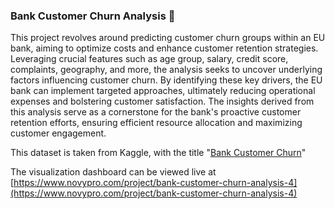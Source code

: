 ### Bank Customer Churn Analysis 🏦
This project revolves around predicting customer churn groups within an EU bank, aiming to optimize costs and enhance customer retention strategies. Leveraging crucial features such as age group, salary, credit score, complaints, geography, and more, the analysis seeks to uncover underlying factors influencing customer churn. By identifying these key drivers, the EU bank can implement targeted approaches, ultimately reducing operational expenses and bolstering customer satisfaction. The insights derived from this analysis serve as a cornerstone for the bank's proactive customer retention efforts, ensuring efficient resource allocation and maximizing customer engagement.

This dataset is taken from Kaggle, with the title "[Bank Customer Churn](https://www.kaggle.com/datasets/radheshyamkollipara/bank-customer-churn/data)"

The visualization dashboard can be viewed live at [https://www.novypro.com/project/bank-customer-churn-analysis-4](https://www.novypro.com/project/bank-customer-churn-analysis-4)
